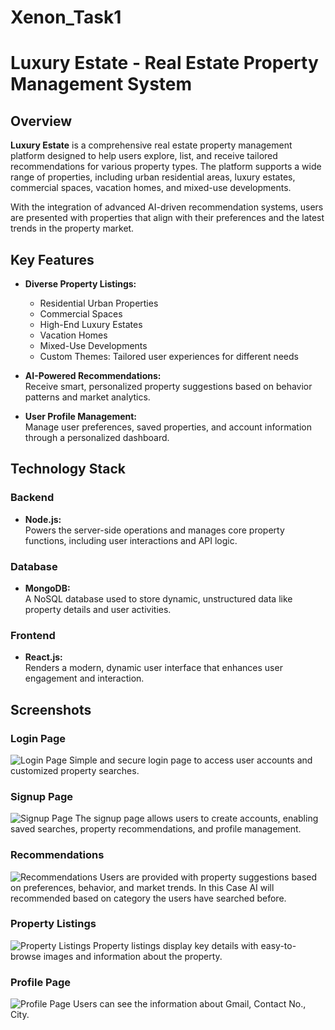 # Xenon_Task1

# Luxury Estate - Real Estate Property Management System

## Overview
**Luxury Estate** is a comprehensive real estate property management platform designed to help users explore, list, and receive tailored recommendations for various property types. The platform supports a wide range of properties, including urban residential areas, luxury estates, commercial spaces, vacation homes, and mixed-use developments.

With the integration of advanced AI-driven recommendation systems, users are presented with properties that align with their preferences and the latest trends in the property market.

## Key Features

- **Diverse Property Listings:**  
  - Residential Urban Properties  
  - Commercial Spaces  
  - High-End Luxury Estates  
  - Vacation Homes  
  - Mixed-Use Developments
  - Custom Themes: Tailored user experiences for different needs

- **AI-Powered Recommendations:**  
  Receive smart, personalized property suggestions based on behavior patterns and market analytics.

- **User Profile Management:**  
  Manage user preferences, saved properties, and account information through a personalized dashboard.

## Technology Stack

### Backend
- **Node.js:**  
  Powers the server-side operations and manages core property functions, including user interactions and API logic.

### Database
- **MongoDB:**  
  A NoSQL database used to store dynamic, unstructured data like property details and user activities.

### Frontend
- **React.js:**  
  Renders a modern, dynamic user interface that enhances user engagement and interaction.

## Screenshots

### Login Page
![Login Page]([https://drive.google.com/file/d/1jcbf4JJA7y-DAbTAHaTrqXuM5jJdrHtJ/view?usp=sharing](https://drive.google.com/file/d/1jcbf4JJA7y-DAbTAHaTrqXuM5jJdrHtJ/view?usp=sharing))
Simple and secure login page to access user accounts and customized property searches.

### Signup Page
![Signup Page](https://drive.google.com/file/d/19mzcqL1-5lHDt6l2INTWR5XsUUMNXtrY/view?usp=sharing)
The signup page allows users to create accounts, enabling saved searches, property recommendations, and profile management.

### Recommendations
![Recommendations](https://drive.google.com/file/d/1e9TijW9m8_oH7niC4sUXU0R_5e2h0K-e/view?usp=sharing)
Users are provided with property suggestions based on preferences, behavior, and market trends. In this Case AI will recommended based on category the users have searched before.

### Property Listings
![Property Listings](https://drive.google.com/file/d/1Fk79ilTREHZKoD3lCluOvHhqjr6ewwej/view?usp=sharing)
Property listings display key details with easy-to-browse images and information about the property.

### Profile Page
![Profile Page](https://drive.google.com/file/d/1i-Nqwb0k58oPDGzHC_o0F-mK83G5U4Vw/view?usp=sharing)
Users can see the information about Gmail, Contact No., City.

